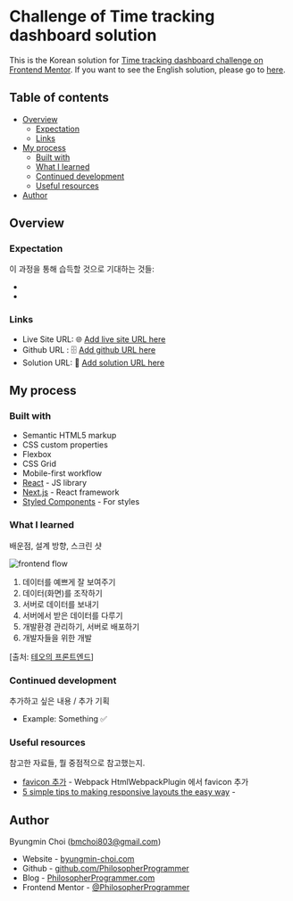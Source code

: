 # Challenge of Time tracking dashboard solution

This is the Korean solution for [Time tracking dashboard challenge on Frontend Mentor](https://www.frontendmentor.io/challenges/time-tracking-dashboard-UIQ7167Jw). If you want to see the English solution, please go to [here]().

## Table of contents

- [Overview](#overview)
  - [Expectation](#expectation)
  - [Links](#links)
- [My process](#my-process)
  - [Built with](#built-with)
  - [What I learned](#what-i-learned)
  - [Continued development](#continued-development)
  - [Useful resources](#useful-resources)
- [Author](#author)

## Overview

### Expectation

이 과정을 통해 습득할 것으로 기대하는 것들:

-
-

### Links

- Live Site URL: :globe_with_meridians: [Add live site URL here](https://your-live-site-url.com)
- Github URL : :file_cabinet: [Add github URL here](https://your-live-site-url.com)
- Solution URL: :crystal_ball: [Add solution URL here](https://your-solution-url.com)

## My process

### Built with

- Semantic HTML5 markup
- CSS custom properties
- Flexbox
- CSS Grid
- Mobile-first workflow
- [React](https://reactjs.org/) - JS library
- [Next.js](https://nextjs.org/) - React framework
- [Styled Components](https://styled-components.com/) - For styles

### What I learned

배운점, 설계 방향, 스크린 샷

![frontend flow](./frontend.png)

1. 데이터를 예쁘게 잘 보여주기
2. 데이터(화면)를 조작하기
3. 서버로 데이터를 보내기
4. 서버에서 받은 데이터를 다루기
5. 개발환경 관리하기, 서버로 배포하기
6. 개발자들을 위한 개발

[출처: [테오의 프론트엔드](https://yozm.wishket.com/magazine/detail/1294/)]

### Continued development

추가하고 싶은 내용 / 추가 기획

- Example: Something :white_check_mark:

### Useful resources

참고한 자료들, 뭘 중점적으로 참고했는지.

- [favicon 추가](https://yujo11.github.io/webpack/webpack%20favicon,%20manifest.json%20%EC%B6%94%EA%B0%80%ED%95%98%EA%B8%B0/) - Webpack HtmlWebpackPlugin 에서 favicon 추가
- [5 simple tips to making responsive layouts the easy way](https://www.youtube.com/watch?v=VQraviuwbzU) -

## Author

Byungmin Choi (bmchoi803@gmail.com)

- Website - [byungmin-choi.com](http://byungmin-choi.com)
- Github - [github.com/PhilosopherProgrammer](https://github.com/PhilosopherProgrammer)
- Blog - [PhilosopherProgrammer.com](https://philosopherprogrammer.com/)
- Frontend Mentor - [@PhilosopherProgrammer](https://www.frontendmentor.io/profile/PhilosopherProgrammer)
